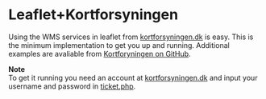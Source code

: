 # Leaflet+Kortforsyningen
Using the WMS services in leaflet from [kortforsyningen.dk][] is easy. This is the minimum implementation to get you up and running. Additional examples are avaliable from [Kortforyningen on GitHub][].

**Note**<br />
To get it running you need an account at [kortforsyningen.dk][] and input your username and password in [ticket.php](ticket/ticket.php).

[kortforsyningen.dk]: http://kortforsyningen.dk
[Kortforyningen on GitHub]: https://github.com/Kortforsyningen/utilities_and_example_implementations/tree/master/examples/leaflet
